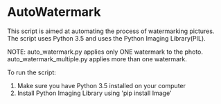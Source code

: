 # AutoWatermark

This script is aimed at automating the process of watermarking pictures.
The script uses Python 3.5 and uses the Python Imaging Library(PIL).

NOTE:
auto_watermark.py applies only ONE watermark to the photo.
auto_watermark_multiple.py applies more than one watermark.

To run the script:

1. Make sure you have Python 3.5 installed on your computer
2. Install Python Imaging Library using 'pip install Image'

